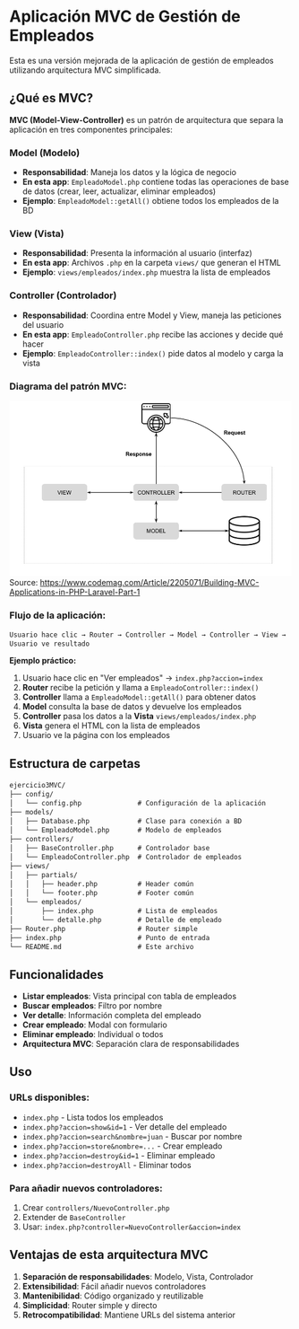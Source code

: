 # Aplicación MVC de Gestión de Empleados

Esta es una versión mejorada de la aplicación de gestión de empleados utilizando arquitectura MVC simplificada.

## ¿Qué es MVC?

**MVC (Model-View-Controller)** es un patrón de arquitectura que separa la aplicación en tres componentes principales:

### **Model (Modelo)**
- **Responsabilidad**: Maneja los datos y la lógica de negocio
- **En esta app**: `EmpleadoModel.php` contiene todas las operaciones de base de datos (crear, leer, actualizar, eliminar empleados)
- **Ejemplo**: `EmpleadoModel::getAll()` obtiene todos los empleados de la BD

### **View (Vista)**
- **Responsabilidad**: Presenta la información al usuario (interfaz)
- **En esta app**: Archivos `.php` en la carpeta `views/` que generan el HTML
- **Ejemplo**: `views/empleados/index.php` muestra la lista de empleados

### **Controller (Controlador)**
- **Responsabilidad**: Coordina entre Model y View, maneja las peticiones del usuario
- **En esta app**: `EmpleadoController.php` recibe las acciones y decide qué hacer
- **Ejemplo**: `EmpleadoController::index()` pide datos al modelo y carga la vista

### **Diagrama del patrón MVC:**

![Diagrama MVC](mvc-php.png)
Source: https://www.codemag.com/Article/2205071/Building-MVC-Applications-in-PHP-Laravel-Part-1

### **Flujo de la aplicación:**
```
Usuario hace clic → Router → Controller → Model → Controller → View → Usuario ve resultado
```

**Ejemplo práctico:**
1. Usuario hace clic en "Ver empleados" → `index.php?accion=index`
2. **Router** recibe la petición y llama a `EmpleadoController::index()`
3. **Controller** llama a `EmpleadoModel::getAll()` para obtener datos
4. **Model** consulta la base de datos y devuelve los empleados
5. **Controller** pasa los datos a la **Vista** `views/empleados/index.php`
6. **Vista** genera el HTML con la lista de empleados
7. Usuario ve la página con los empleados

## Estructura de carpetas

```
ejercicio3MVC/
├── config/
│   └── config.php              # Configuración de la aplicación
├── models/
│   ├── Database.php            # Clase para conexión a BD
│   └── EmpleadoModel.php       # Modelo de empleados
├── controllers/
│   ├── BaseController.php      # Controlador base
│   └── EmpleadoController.php  # Controlador de empleados
├── views/
│   ├── partials/
│   │   ├── header.php          # Header común
│   │   └── footer.php          # Footer común
│   └── empleados/
│       ├── index.php           # Lista de empleados
│       └── detalle.php         # Detalle de empleado
├── Router.php                  # Router simple
├── index.php                   # Punto de entrada
└── README.md                   # Este archivo
```

## Funcionalidades

- **Listar empleados**: Vista principal con tabla de empleados
- **Buscar empleados**: Filtro por nombre
- **Ver detalle**: Información completa del empleado
- **Crear empleado**: Modal con formulario
- **Eliminar empleado**: Individual o todos
- **Arquitectura MVC**: Separación clara de responsabilidades

## Uso

### URLs disponibles:

- `index.php` - Lista todos los empleados
- `index.php?accion=show&id=1` - Ver detalle del empleado
- `index.php?accion=search&nombre=juan` - Buscar por nombre
- `index.php?accion=store&nombre=...` - Crear empleado
- `index.php?accion=destroy&id=1` - Eliminar empleado
- `index.php?accion=destroyAll` - Eliminar todos

### Para añadir nuevos controladores:

1. Crear `controllers/NuevoController.php`
2. Extender de `BaseController`
3. Usar: `index.php?controller=NuevoController&accion=index`

## Ventajas de esta arquitectura MVC

1. **Separación de responsabilidades**: Modelo, Vista, Controlador
2. **Extensibilidad**: Fácil añadir nuevos controladores
3. **Mantenibilidad**: Código organizado y reutilizable
4. **Simplicidad**: Router simple y directo
5. **Retrocompatibilidad**: Mantiene URLs del sistema anterior